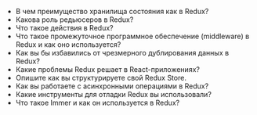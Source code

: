 - В чем преимущество хранилища состояния как в Redux?
- Какова роль редьюсеров в Redux?
- Что такое действия в Redux?
- Что такое промежуточное программное обеспечение (middleware) в Redux и как оно используется?
- Как вы бы избавились от чрезмерного дублирования данных в Redux?
- Какие проблемы Redux решает в React-приложениях?
- Опишите как вы структурируете свой Redux Store.
- Как вы работаете с асинхронными операциями в Redux?
- Какие инструменты для отладки Redux вы использовали?
- Что такое Immer и как он используется в Redux?
